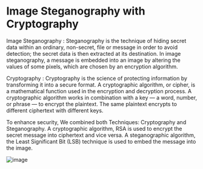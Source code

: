 # Image Steganography with Cryptography

Image Steganography :
Steganography is the technique of hiding secret data within an ordinary, non-secret, file or message in order to avoid detection; the secret data is then extracted at its destination. In image steganography, a message is embedded into an image by altering the values of some pixels, which are chosen by an encryption algorithm.

Cryptography :
Cryptography is the science of protecting information by transforming it into a secure format. A cryptographic algorithm, or cipher, is a mathematical function used in the encryption and decryption process. A cryptographic algorithm works in combination with a key — a word, number, or phrase — to encrypt the plaintext. The same plaintext encrypts to different ciphertext with different keys.

To enhance security, We combined both Techniques: Cryptography and Steganography. 
A cryptographic algorithm, RSA is used to encrypt the secret message into ciphertext and vice versa. 
A steganographic algorithm, the Least Significant Bit (LSB) technique is used to embed the message into the image.

![image](https://user-images.githubusercontent.com/72308343/146029774-71270f70-1a2e-4835-b956-fb6139ebd717.png)
